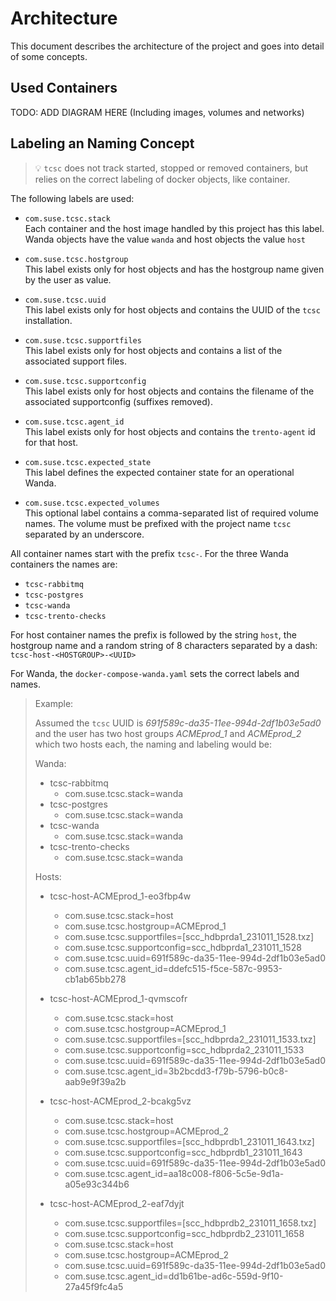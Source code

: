 # Architecture

This document describes the architecture of the project and goes into detail of some concepts.

## Used Containers

TODO: ADD DIAGRAM HERE (Including images, volumes and networks)


## Labeling an Naming Concept

> :bulb: `tcsc` does not track started, stopped or removed containers, but relies on the correct labeling of docker objects, like container.


The following labels are used:

- `com.suse.tcsc.stack`\
  Each container and the host image handled by this project has this label.
  Wanda objects have the value `wanda` and host objects the value `host`

- `com.suse.tcsc.hostgroup`\
  This label exists only for host objects and has the hostgroup name given by the user as value.

- `com.suse.tcsc.uuid`\
  This label exists only for host objects and contains the UUID of the `tcsc` installation.

- `com.suse.tcsc.supportfiles`\
  This label exists only for host objects and contains a list of the associated support files.

- `com.suse.tcsc.supportconfig`\
  This label exists only for host objects and contains the filename of the associated supportconfig (suffixes removed).

- `com.suse.tcsc.agent_id`\
  This label exists only for host objects and contains the `trento-agent` id for that host.

- `com.suse.tcsc.expected_state`\
  This label defines the expected container state for an operational Wanda.

- `com.suse.tcsc.expected_volumes`\
  This optional label contains a comma-separated list of required volume names. The volume must
  be prefixed with the project name `tcsc` separated by an underscore.

All container names start with the prefix `tcsc-`. For the three Wanda containers the names are:

  - `tcsc-rabbitmq`
  - `tcsc-postgres`
  - `tcsc-wanda`
  - `tcsc-trento-checks`

For host container names the prefix is followed by the string `host`, the hostgroup name and a random string of 8 characters separated by a dash:
`tcsc-host-<HOSTGROUP>-<UUID>`

For Wanda, the `docker-compose-wanda.yaml` sets the correct labels and names.

> Example:
>
> Assumed the `tcsc` UUID is *691f589c-da35-11ee-994d-2df1b03e5ad0* and the user has two host groups *ACMEprod_1* and *ACMEprod_2* which two hosts each, the naming and labeling would be:
>
> Wanda:
> 
>  - tcsc-rabbitmq
>     - com.suse.tcsc.stack=wanda
>  - tcsc-postgres
>     - com.suse.tcsc.stack=wanda
>  - tcsc-wanda
>     - com.suse.tcsc.stack=wanda
>  - tcsc-trento-checks
>     - com.suse.tcsc.stack=wanda
>
> Hosts:
>
>  - tcsc-host-ACMEprod_1-eo3fbp4w
>     - com.suse.tcsc.stack=host
>     - com.suse.tcsc.hostgroup=ACMEprod_1
>     - com.suse.tcsc.supportfiles=[scc_hdbprda1_231011_1528.txz]
>     - com.suse.tcsc.supportconfig=scc_hdbprda1_231011_1528
>     - com.suse.tcsc.uuid=691f589c-da35-11ee-994d-2df1b03e5ad0
>     - com.suse.tcsc.agent_id=ddefc515-f5ce-587c-9953-cb1ab65bb278
>
>  - tcsc-host-ACMEprod_1-qvmscofr
>     - com.suse.tcsc.stack=host
>     - com.suse.tcsc.hostgroup=ACMEprod_1
>     - com.suse.tcsc.supportfiles=[scc_hdbprda2_231011_1533.txz]
>     - com.suse.tcsc.supportconfig=scc_hdbprda2_231011_1533
>     - com.suse.tcsc.uuid=691f589c-da35-11ee-994d-2df1b03e5ad0
>     - com.suse.tcsc.agent_id=3b2bcdd3-f79b-5796-b0c8-aab9e9f39a2b
>
>  - tcsc-host-ACMEprod_2-bcakg5vz
>     - com.suse.tcsc.stack=host
>     - com.suse.tcsc.hostgroup=ACMEprod_2
>     - com.suse.tcsc.supportfiles=[scc_hdbprdb1_231011_1643.txz]
>     - com.suse.tcsc.supportconfig=scc_hdbprdb1_231011_1643
>     - com.suse.tcsc.uuid=691f589c-da35-11ee-994d-2df1b03e5ad0
>     - com.suse.tcsc.agent_id=aa18c008-f806-5c5e-9d1a-a05e93c344b6
>
>  - tcsc-host-ACMEprod_2-eaf7dyjt
>     - com.suse.tcsc.supportfiles=[scc_hdbprdb2_231011_1658.txz]
>     - com.suse.tcsc.supportconfig=scc_hdbprdb2_231011_1658
>     - com.suse.tcsc.stack=host
>     - com.suse.tcsc.hostgroup=ACMEprod_2
>     - com.suse.tcsc.uuid=691f589c-da35-11ee-994d-2df1b03e5ad0
>     - com.suse.tcsc.agent_id=dd1b61be-ad6c-559d-9f10-27a45f9fc4a5
